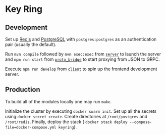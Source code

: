 # Key Ring

## Development

Set up [Redis](https://redis.io/) and [PostgreSQL](https://www.postgresql.org/)
with `postgres:postgres` as an authentication pair (usually the default).

Run `mvn compile` followed by `mvn exec:exec` from
[`server`](https://github.com/dubov94/keyring/tree/master/server) to launch the
server and `npm run start` from
[`proto_bridge`](https://github.com/dubov94/keyring/tree/master/proto_bridge) to
start proxying from JSON to GRPC.

Execute `npm run develop` from
[`client`](https://github.com/dubov94/keyring/tree/master/client) to spin up the
frontend development server.

## Production

To build all of the modules locally one may run `make`.

Initialize the cluster by executing `docker swarm init`. Set up all the secrets
using `docker secret create`. Create directories at `/root/postgres` and
`/root/redis`. Finally, deploy the stack (
`docker stack deploy --compose-file=docker-compose.yml keyring`).
